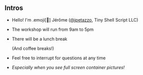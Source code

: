 ## Intros

- Hello! I'm .emoji[🐳] Jérôme ([@jpetazzo](https://twitter.com/jpetazzo), Tiny Shell Script LLC)

- The workshop will run from 9am to 5pm

- There will be a lunch break

  (And coffee breaks!)

- Feel free to interrupt for questions at any time

- *Especially when you see full screen container pictures!*

